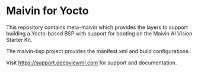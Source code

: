 # Maivin for Yocto

This repository contains meta-maivin which provides the layers to support
building a Yocto-based BSP with support for booting on the Maivin AI Vision
Starter Kit.

The maivin-bsp project provides the manifest.xml and build configurations.

Visit https://support.deepviewml.com for support and documentation.